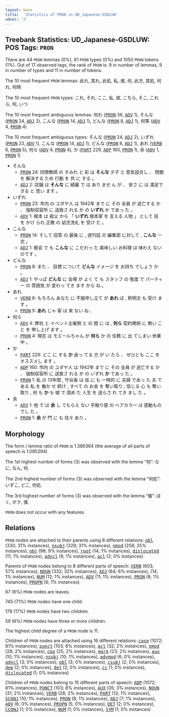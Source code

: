 ```yaml
---
layout: base
title:  'Statistics of PRON in UD_Japanese-GSDLUW'
udver: '2'
---
```


## Treebank Statistics: UD_Japanese-GSDLUW: POS Tags: `PRON`

There are 44 `PRON` lemmas (0%), 61 `PRON` types (0%) and 1050 `PRON` tokens (1%).
Out of 17 observed tags, the rank of `PRON` is: 9 in number of lemmas, 9 in number of types and 11 in number of tokens.

The 10 most frequent `PRON` lemmas: 此れ, 其れ, 此処, 私, 彼, 何, 此方, 其処, 何れ, 何時

The 10 most frequent `PRON` types:  これ, それ, ここ, 私, 彼, こちら, そこ, これら, 何, いつ

The 10 most frequent ambiguous lemmas: 何れ (<tt><a href="ja_gsdluw-pos-PRON.html">PRON</a></tt> 36, <tt><a href="ja_gsdluw-pos-ADV.html">ADV</a></tt> 1), そんな (<tt><a href="ja_gsdluw-pos-PRON.html">PRON</a></tt> 24, <tt><a href="ja_gsdluw-pos-ADJ.html">ADJ</a></tt> 2), こんな (<tt><a href="ja_gsdluw-pos-PRON.html">PRON</a></tt> 14, <tt><a href="ja_gsdluw-pos-ADJ.html">ADJ</a></tt> 1), どんな (<tt><a href="ja_gsdluw-pos-PRON.html">PRON</a></tt> 8, <tt><a href="ja_gsdluw-pos-ADJ.html">ADJ</a></tt> 1), 何等 (<tt><a href="ja_gsdluw-pos-ADV.html">ADV</a></tt> 4, <tt><a href="ja_gsdluw-pos-PRON.html">PRON</a></tt> 4)

The 10 most frequent ambiguous types:  そんな (<tt><a href="ja_gsdluw-pos-PRON.html">PRON</a></tt> 24, <tt><a href="ja_gsdluw-pos-ADJ.html">ADJ</a></tt> 2), いずれ (<tt><a href="ja_gsdluw-pos-PRON.html">PRON</a></tt> 23, <tt><a href="ja_gsdluw-pos-ADV.html">ADV</a></tt> 1), こんな (<tt><a href="ja_gsdluw-pos-PRON.html">PRON</a></tt> 14, <tt><a href="ja_gsdluw-pos-ADJ.html">ADJ</a></tt> 1), どんな (<tt><a href="ja_gsdluw-pos-PRON.html">PRON</a></tt> 8, <tt><a href="ja_gsdluw-pos-ADJ.html">ADJ</a></tt> 1), あれ (<tt><a href="ja_gsdluw-pos-VERB.html">VERB</a></tt> 6, <tt><a href="ja_gsdluw-pos-PRON.html">PRON</a></tt> 5), 何ら (<tt><a href="ja_gsdluw-pos-ADV.html">ADV</a></tt> 4, <tt><a href="ja_gsdluw-pos-PRON.html">PRON</a></tt> 4), か (<tt><a href="ja_gsdluw-pos-PART.html">PART</a></tt> 229, <tt><a href="ja_gsdluw-pos-ADP.html">ADP</a></tt> 160, <tt><a href="ja_gsdluw-pos-PRON.html">PRON</a></tt> 1), 余 (<tt><a href="ja_gsdluw-pos-ADV.html">ADV</a></tt> 1, <tt><a href="ja_gsdluw-pos-PRON.html">PRON</a></tt> 1)


* そんな
  * <tt><a href="ja_gsdluw-pos-PRON.html">PRON</a></tt> 24: 同僚教師 の すみれ と 彩 は <b>そんな</b> 夕子 と 意気投合し 、 問題 を 解決する ため 行動 を 共 に する 。
  * <tt><a href="ja_gsdluw-pos-ADJ.html">ADJ</a></tt> 2: 店舗 は <b>そんな</b> に 綺麗 で は あり ませ ん が 、 安さ に は 満足できる と 思い ます 。
* いずれ
  * <tt><a href="ja_gsdluw-pos-PRON.html">PRON</a></tt> 23: 市内 の ユダヤ人 は 1942年 まで に その 全員 が 逃亡する か 、 強制収容所 に 送致さ れる か の <b>いずれ</b> か であっ た 。
  * <tt><a href="ja_gsdluw-pos-ADV.html">ADV</a></tt> 1: 根本 は 祖父 から 「 <b>いずれ</b> 根本家 を 支える 人物 」 として 目 を かけ られ 正教 の 幼児洗礼 を 受け た 。
* こんな
  * <tt><a href="ja_gsdluw-pos-PRON.html">PRON</a></tt> 14: そして 回答 の 最後 に , 週刊誌 の 編集部 に対して , <b>こんな</b> 一文 。
  * <tt><a href="ja_gsdluw-pos-ADJ.html">ADJ</a></tt> 1: 都会 で も <b>こんな</b> に こだわっ た 美味しい お料理 は 味わえ ない のです 。
* どんな
  * <tt><a href="ja_gsdluw-pos-PRON.html">PRON</a></tt> 8: また 、 目標 について <b>どんな</b> イメージ を お持ち でしょう か 。
  * <tt><a href="ja_gsdluw-pos-ADJ.html">ADJ</a></tt> 1: やっぱ <b>どんな</b> に 会場 が よく て も スタッフ の 態度 で パーティー の 雰囲気 が 変わっ てき ます から ね 。
* あれ
  * <tt><a href="ja_gsdluw-pos-VERB.html">VERB</a></tt> 6: もちろん あなた に 不服申し立て が <b>あれ</b> ば , 釈明文 も 受け ます 。
  * <tt><a href="ja_gsdluw-pos-PRON.html">PRON</a></tt> 5: <b>あれ</b> じゃ 客 は 来 ない ね 、
* 何ら
  * <tt><a href="ja_gsdluw-pos-ADV.html">ADV</a></tt> 4: 弊社 と イベント主催側 と の 間 に は , <b>何ら</b> 契約関係 に 無い こと を 申し上げ ます 。
  * <tt><a href="ja_gsdluw-pos-PRON.html">PRON</a></tt> 4: 現在 は モエールちゃん が <b>何ら</b> か の 任務 に 出 てしまい 休業中 。
* か
  * <tt><a href="ja_gsdluw-pos-PART.html">PART</a></tt> 229: どこ に する <b>か</b> 迷っ てる 方 が い たら 、 ぜひとも ここ を オススメし ます 。
  * <tt><a href="ja_gsdluw-pos-ADP.html">ADP</a></tt> 160: 市内 の ユダヤ人 は 1942年 まで に その 全員 が 逃亡する か 、 強制収容所 に 送致さ れる か の いずれ <b>か</b> であっ た 。
  * <tt><a href="ja_gsdluw-pos-PRON.html">PRON</a></tt> 1: 私 の 13年間 , 守谷香 は 仮 に も 一時的 に 夫婦 であっ た 夫 である 私 を 働か せ 続け , すべて の お金 を 奪い取り , 信じる 心 も 奪い取り , 何 も <b>か</b> も 嘘 で 固め た 人生 を 送らさ れ てき まし た 。
* 余
  * <tt><a href="ja_gsdluw-pos-ADV.html">ADV</a></tt> 1: 他 で は <b>余</b> し てもらえ ない 手触り感 の ヘアカラー は 感動もの でし た 。
  * <tt><a href="ja_gsdluw-pos-PRON.html">PRON</a></tt> 1: <b>余</b> が 門 に も 往々 あり 。

## Morphology

The form / lemma ratio of `PRON` is 1.386364 (the average of all parts of speech is 1.095294).

The 1st highest number of forms (3) was observed with the lemma “何”: なに, なん, 何.

The 2nd highest number of forms (3) was observed with the lemma “何処”: いずこ, どこ, 何処.

The 3rd highest number of forms (3) was observed with the lemma “僕”: ぼく, ボク, 僕.

`PRON` does not occur with any features.


## Relations

`PRON` nodes are attached to their parents using 8 different relations: <tt><a href="ja_gsdluw-dep-obl.html">obl</a></tt> (330; 31% instances), <tt><a href="ja_gsdluw-dep-nsubj.html">nsubj</a></tt> (329; 31% instances), <tt><a href="ja_gsdluw-dep-nmod.html">nmod</a></tt> (258; 25% instances), <tt><a href="ja_gsdluw-dep-obj.html">obj</a></tt> (98; 9% instances), <tt><a href="ja_gsdluw-dep-root.html">root</a></tt> (14; 1% instances), <tt><a href="ja_gsdluw-dep-dislocated.html">dislocated</a></tt> (11; 1% instances), <tt><a href="ja_gsdluw-dep-advcl.html">advcl</a></tt> (8; 1% instances), <tt><a href="ja_gsdluw-dep-acl.html">acl</a></tt> (2; 0% instances)

Parents of `PRON` nodes belong to 8 different parts of speech: <tt><a href="ja_gsdluw-pos-VERB.html">VERB</a></tt> (603; 57% instances), <tt><a href="ja_gsdluw-pos-NOUN.html">NOUN</a></tt> (332; 32% instances), <tt><a href="ja_gsdluw-pos-ADJ.html">ADJ</a></tt> (64; 6% instances),  (14; 1% instances), <tt><a href="ja_gsdluw-pos-NUM.html">NUM</a></tt> (12; 1% instances), <tt><a href="ja_gsdluw-pos-ADV.html">ADV</a></tt> (11; 1% instances), <tt><a href="ja_gsdluw-pos-PRON.html">PRON</a></tt> (8; 1% instances), <tt><a href="ja_gsdluw-pos-PROPN.html">PROPN</a></tt> (6; 1% instances)

67 (6%) `PRON` nodes are leaves.

745 (71%) `PRON` nodes have one child.

179 (17%) `PRON` nodes have two children.

59 (6%) `PRON` nodes have three or more children.

The highest child degree of a `PRON` node is 11.

Children of `PRON` nodes are attached using 16 different relations: <tt><a href="ja_gsdluw-dep-case.html">case</a></tt> (1072; 81% instances), <tt><a href="ja_gsdluw-dep-punct.html">punct</a></tt> (103; 8% instances), <tt><a href="ja_gsdluw-dep-acl.html">acl</a></tt> (32; 2% instances), <tt><a href="ja_gsdluw-dep-nmod.html">nmod</a></tt> (28; 2% instances), <tt><a href="ja_gsdluw-dep-cop.html">cop</a></tt> (25; 2% instances), <tt><a href="ja_gsdluw-dep-mark.html">mark</a></tt> (23; 2% instances), <tt><a href="ja_gsdluw-dep-aux.html">aux</a></tt> (10; 1% instances), <tt><a href="ja_gsdluw-dep-nsubj.html">nsubj</a></tt> (10; 1% instances), <tt><a href="ja_gsdluw-dep-advmod.html">advmod</a></tt> (6; 0% instances), <tt><a href="ja_gsdluw-dep-advcl.html">advcl</a></tt> (3; 0% instances), <tt><a href="ja_gsdluw-dep-obl.html">obl</a></tt> (3; 0% instances), <tt><a href="ja_gsdluw-dep-csubj.html">csubj</a></tt> (2; 0% instances), <tt><a href="ja_gsdluw-dep-dep.html">dep</a></tt> (2; 0% instances), <tt><a href="ja_gsdluw-dep-det.html">det</a></tt> (2; 0% instances), <tt><a href="ja_gsdluw-dep-cc.html">cc</a></tt> (1; 0% instances), <tt><a href="ja_gsdluw-dep-dislocated.html">dislocated</a></tt> (1; 0% instances)

Children of `PRON` nodes belong to 15 different parts of speech: <tt><a href="ja_gsdluw-pos-ADP.html">ADP</a></tt> (1072; 81% instances), <tt><a href="ja_gsdluw-pos-PUNCT.html">PUNCT</a></tt> (103; 8% instances), <tt><a href="ja_gsdluw-pos-AUX.html">AUX</a></tt> (35; 3% instances), <tt><a href="ja_gsdluw-pos-NOUN.html">NOUN</a></tt> (31; 2% instances), <tt><a href="ja_gsdluw-pos-VERB.html">VERB</a></tt> (28; 2% instances), <tt><a href="ja_gsdluw-pos-PART.html">PART</a></tt> (13; 1% instances), <tt><a href="ja_gsdluw-pos-SCONJ.html">SCONJ</a></tt> (10; 1% instances), <tt><a href="ja_gsdluw-pos-PRON.html">PRON</a></tt> (8; 1% instances), <tt><a href="ja_gsdluw-pos-ADJ.html">ADJ</a></tt> (7; 1% instances), <tt><a href="ja_gsdluw-pos-ADV.html">ADV</a></tt> (6; 0% instances), <tt><a href="ja_gsdluw-pos-PROPN.html">PROPN</a></tt> (5; 0% instances), <tt><a href="ja_gsdluw-pos-DET.html">DET</a></tt> (2; 0% instances), <tt><a href="ja_gsdluw-pos-CCONJ.html">CCONJ</a></tt> (1; 0% instances), <tt><a href="ja_gsdluw-pos-NUM.html">NUM</a></tt> (1; 0% instances), <tt><a href="ja_gsdluw-pos-SYM.html">SYM</a></tt> (1; 0% instances)

